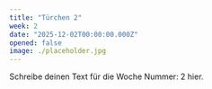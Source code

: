 ```yaml
---
title: "Türchen 2"
week: 2
date: "2025-12-02T00:00:00.000Z"
opened: false
image: ./placeholder.jpg
---
```


Schreibe deinen Text für die Woche Nummer: 2 hier.
